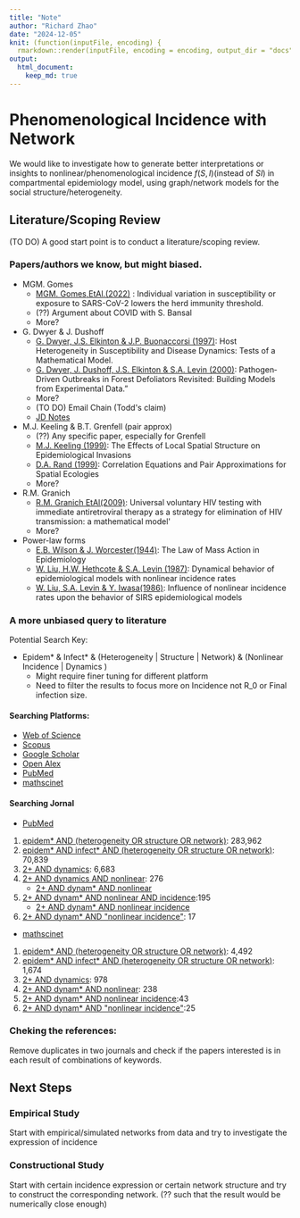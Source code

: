 ```yaml
---
title: "Note"
author: "Richard Zhao"
date: "2024-12-05"
knit: (function(inputFile, encoding) {
  rmarkdown::render(inputFile, encoding = encoding, output_dir = "docs") })
output:
  html_document:
    keep_md: true
---
```




# Phenomenological Incidence with Network

We would like to investigate how to generate better interpretations or insights to nonlinear/phenomenological incidence $f(S,I)$(instead of $SI$) in compartmental epidemiology model, using graph/network models for the social structure/heterogeneity.

## Literature/Scoping Review

(TO DO) A good start point is to conduct a literature/scoping review.

### Papers/authors we know, but might biased.

-   MGM. Gomes
    -   [MGM. Gomes,EtAl.(2022)](https://doi.org/10.1016/j.jtbi.2022.111063) : Individual variation in susceptibility or exposure to SARS-CoV-2 lowers the herd immunity threshold.
    -   (??) Argument about COVID with S. Bansal
    -   More?
-   G. Dwyer & J. Dushoff
    -   [G. Dwyer, J.S. Elkinton & J.P. Buonaccorsi (1997)](https://doi.org/10.1086/286089): Host Heterogeneity in Susceptibility and Disease Dynamics: Tests of a Mathematical Model.
    -   [G. Dwyer, J. Dushoff, J.S. Elkinton & S.A. Levin (2000)](https://doi.org/10.1086/303379): Pathogen‐Driven Outbreaks in Forest Defoliators Revisited: Building Models from Experimental Data.”
    -   More?
    -   (TO DO) Email Chain (Todd's claim)
    -   [JD Notes](http://dushoff.github.io/notebook/outputs/powerPhenHet.wt.math)
-   M.J. Keeling & B.T. Grenfell (pair approx)
    -   (??) Any specific paper, especially for Grenfell
    -   [M.J. Keeling (1999)](https://doi.org/10.1098/rspb.1999.0716): The Effects of Local Spatial Structure on Epidemiological Invasions
    -   [D.A. Rand (1999)](https://doi.org/10.1002/9781444311501.ch4): Correlation Equations and Pair Approximations for Spatial Ecologies
    -   More?
-   R.M. Granich
    -   [R.M. Granich EtAl(2009)](https://doi.org/10.1016/S0140-6736(08)61697-9): Universal voluntary HIV testing with immediate antiretroviral therapy as a strategy for elimination of HIV transmission: a mathematical model'
    -   More?
-   Power-law forms
    -   [E.B. Wilson & J. Worcester(1944)](https://doi.org/10.1073/pnas.31.1.24): The Law of Mass Action in Epidemiology
    -   [W. Liu, H.W. Hethcote & S.A. Levin (1987)](https://doi.org/10.1007/BF00277162): Dynamical behavior of epidemiological models with nonlinear incidence rates
    -   [W. Liu, S.A. Levin & Y. Iwasa(1986)](https://doi.org/10.1007/BF00276956): Influence of nonlinear incidence rates upon the behavior of SIRS epidemiological models

### A more unbiased query to literature

Potential Search Key:

-   Epidem\* & Infect\* & (Heterogeneity \| Structure \| Network) & (Nonlinear Incidence \| Dynamics )
    -   Might require finer tuning for different platform
    -   Need to filter the results to focus more on Incidence not R_0 or Final infection size.

#### Searching Platforms:

-   [Web of Science](https://www-webofscience-com.libaccess.lib.mcmaster.ca/wos/alldb/basic-search)
-   [Scopus](https://www.scopus.com/search/form.uri?display=basic#basic)
-   [Google Scholar](https://scholar.google.com/?hl=en&as_sdt=0,5)
-   [Open Alex](https://openalex.org/)
-   [PubMed](https://pubmed.ncbi.nlm.nih.gov/)
-   [mathscinet](https://mathscinet.ams.org/mathscinet/publications-search)

#### Searching Jornal

-   [PubMed](https://pubmed.ncbi.nlm.nih.gov/)

1.  [epidem\* AND (heterogeneity OR structure OR network)](https://pubmed.ncbi.nlm.nih.gov/?term=epidem*+AND+%28heterogeneity+OR+structure+OR+network%29): 283,962
2.  [epidem\* AND infect\* AND (heterogeneity OR structure OR network)](https://pubmed.ncbi.nlm.nih.gov/?term=epidem*+AND+infect*+AND+%28heterogeneity+OR+structure+OR+network%29): 70,839
3.  [2+ AND dynamics](https://pubmed.ncbi.nlm.nih.gov/?term=epidem*+AND+infect*+AND+%28heterogeneity+OR+structure+OR+network%29+AND+dynamics): 6,683
4.  [2+ AND dynamics AND nonlinear](https://pubmed.ncbi.nlm.nih.gov/?term=epidem*+AND+infect*+AND+%28heterogeneity+OR+structure+OR+network%29+AND+dynamics+AND+nonlinear): 276
    -   [2+ AND dynam\* AND nonlinear](https://pubmed.ncbi.nlm.nih.gov/?term=epidem*+AND+infect*+AND+%28heterogeneity+OR+structure+OR+network%29+AND+dynam*+AND+nonlinear)
5.  [2+ AND dynam\* AND nonlinear AND incidence](https://pubmed.ncbi.nlm.nih.gov/?term=epidem*+AND+infect*+AND+%28heterogeneity+OR+structure+OR+network%29+AND+dynam*+AND+nonlinear+AND+incidence):195
    -   [2+ AND dynam\* AND nonlinear incidence](https://pubmed.ncbi.nlm.nih.gov/?term=epidem%2A+AND+infect%2A+AND+%28heterogeneity+OR+structure+OR+network%29+AND+dynam%2A+AND+nonlinear+incidence&sort=relevance)
6.  [2+ AND dynam\* AND "nonlinear incidence"](https://pubmed.ncbi.nlm.nih.gov/?term=epidem*+AND+infect*+AND+%28heterogeneity+OR+structure+OR+network%29+AND+dynam*+AND+%22nonlinear+incidence%22): 17

-   [mathscinet](https://mathscinet.ams.org/mathscinet/publications-search)

1.  [epidem\* AND (heterogeneity OR structure OR network)](https://mathscinet.ams.org/mathscinet/publications-search?query=epidem%2a%20AND%20%28heterogeneity%20OR%20structure%20OR%20network%29&page=1&size=20&sort=newest&facets=): 4,492
2.  [epidem\* AND infect\* AND (heterogeneity OR structure OR network)](https://mathscinet.ams.org/mathscinet/publications-search?query=epidem%2a%20AND%20infect%2a%20AND%20%28heterogeneity%20OR%20structure%20OR%20network%29&page=1&size=20&sort=newest&facets=): 1,674
3.  [2+ AND dynamics](https://mathscinet.ams.org/mathscinet/publications-search?query=epidem%2a%20AND%20infect%2a%20AND%20%28heterogeneity%20OR%20structure%20OR%20network%29%20AND%20dynamics&page=1&size=20&sort=newest&facets=): 978
4.  [2+ AND dynam\* AND nonlinear](https://mathscinet.ams.org/mathscinet/publications-search?query=epidem%2a%20AND%20infect%2a%20AND%20%28heterogeneity%20OR%20structure%20OR%20network%29%20AND%20dynam%2a%20AND%20nonlinear&page=1&size=20&sort=newest&facets=): 238
5.  [2+ AND dynam\* AND nonlinear incidence](https://mathscinet.ams.org/mathscinet/publications-search?query=epidem%2a%20AND%20infect%2a%20AND%20%28heterogeneity%20OR%20structure%20OR%20network%29%20AND%20dynam%2a%20AND%20nonlinear%20incidence&page=1&size=20&sort=newest&facets=):43
6.  [2+ AND dynam\* AND "nonlinear incidence"](https://mathscinet.ams.org/mathscinet/publications-search?query=epidem%2a%20AND%20infect%2a%20AND%20%28heterogeneity%20OR%20structure%20OR%20network%29%20AND%20dynam%2a%20AND%20%22nonlinear%20incidence%22&page=2&size=20&sort=newest&facets=):25

### Cheking the references:
Remove duplicates in two journals and check if the papers interested is in each result of combinations of keywords.


## Next Steps

### Empirical Study

Start with empirical/simulated networks from data and try to investigate the expression of incidence

### Constructional Study

Start with certain incidence expression or certain network structure and try to construct the corresponding network. (?? such that the result would be numerically close enough)
